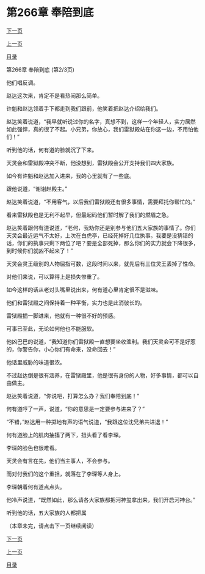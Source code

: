 <h1>第266章   奉陪到底</h1>
            <div><p><a href="./797_%E7%AC%AC266%E7%AB%A0_%E5%A5%89%E9%99%AA%E5%88%B0%E5%BA%95.md">下一页</a></p><p><a href="./795_%E7%AC%AC266%E7%AB%A0_%E5%A5%89%E9%99%AA%E5%88%B0%E5%BA%95.md">上一页</a></p><p><a href="../">目录</a></p></div>
            <div><p>第266章   奉陪到底 (第2/3页)</p><p>他们唱反调。</p><p>赵达这次来，肯定不是看热闹那么简单。</p><p>许魁和赵达领着手下都走到我们跟前，他笑着把赵达介绍给我们。</p><p>赵达笑着说道，“我早就听说过你的名字，真想不到，这样一个年轻人，实力居然如此强悍，真的很了不起。小兄弟，你放心，我们雷狱殿站在你这一边，不用怕他们！”</p><p>听到他的话，何有道的脸就沉了下来。</p><p>天灵会和雷狱殿冲突不断，他没想到，雷狱殿会公开支持我们四大家族。</p><p>如今有许魁和赵达加入进来，我的心里就有了一些底。</p><p>跟他说道，“谢谢赵殿主。”</p><p>赵达笑着说道，“不用客气，以后我们雷狱殿还有很多事情，需要拜托你帮忙的。”</p><p>看来雷狱殿也是无利不起早，但最起码他们暂时解了我们的燃眉之急。</p><p>赵达笑着跟何有道说道，“老何，我劝你还是别参与他们五大家族的事情了。你们天灵会最近运气不太好，上次在白虎亭，已经死掉好几位执事。我要是没猜错的话，你们的执事只剩下两位了吧？要是全部死掉，那么你们的实力就会下降很多，到时候你们就凶不起来了！”</p><p>天灵会灵王级别的人物屈指可数，这段时间以来，就先后有三位灵王丢掉了性命。</p><p>对他们来说，可以算得上是损失惨重了。</p><p>如今这样的话从老对头嘴里说出来，何有道心里肯定很不是滋味。</p><p>他们和雷狱殿之间保持着一种平衡，实力也是此消彼长的。</p><p>雷狱殿插一脚进来，他就有一种很不好的预感。</p><p>可事已至此，无论如何他也不能服软。</p><p>他凶巴巴的说道，“我知道你们雷狱殿一直想要坐收渔利。我们天灵会可不是好惹的，你警告你，小心你们有命来，没命回去！”</p><p>他话里威胁的味道很浓。</p><p>不过赵达倒是很有涵养，在雷狱殿里，他是很有身份的人物，好多事情，都可以自由做主。</p><p>赵达笑着说道，“你说吧，打算怎么办？我们奉陪到底！”</p><p>何有道哼了一声，说道，“你的意思是一定要参与进来了？”</p><p>“不错，”赵达用一种掷地有声的语气说道，“我跟这位沈兄弟共进退！”</p><p>何有道脸上的肌肉抽搐了两下，扭头看了看李琛。</p><p>李琛的脸色也很难看。</p><p>天灵会有言在先，他们当主事人，不会参与。</p><p>而对付我们的这个重担，就落在了李琛等人身上。</p><p>李琛朝着何有道点点头。</p><p>他冷声说道，“既然如此，那么请各大家族都把河神玺拿出来，我们开启河神台。”</p><p>听到他的话，五大家族的人都把属</p><p>（本章未完，请点击下一页继续阅读）</p></div>
            <div><p><a href="./797_%E7%AC%AC266%E7%AB%A0_%E5%A5%89%E9%99%AA%E5%88%B0%E5%BA%95.md">下一页</a></p><p><a href="./795_%E7%AC%AC266%E7%AB%A0_%E5%A5%89%E9%99%AA%E5%88%B0%E5%BA%95.md">上一页</a></p><p><a href="../">目录</a></p></div>
